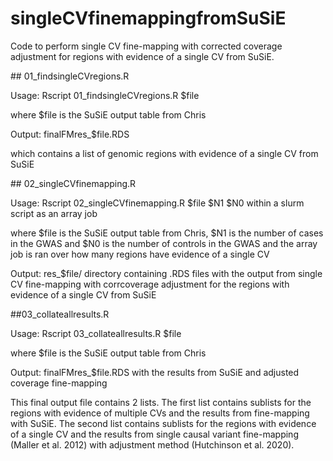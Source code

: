 # singleCVfinemappingfromSuSiE
Code to perform single CV fine-mapping with corrected coverage adjustment for regions with evidence of a single CV from SuSiE.

## 01_findsingleCVregions.R

Usage: Rscript 01_findsingleCVregions.R $file

where $file is the SuSiE output table from Chris

Output: finalFMres_$file.RDS

which contains a list of genomic regions with evidence of a single CV from SuSiE

## 02_singleCVfinemapping.R

Usage: Rscript 02_singleCVfinemapping.R $file $N1 $N0 
within a slurm script as an array job

where $file is the SuSiE output table from Chris, $N1 is the number of cases in the GWAS and $N0 is the number of controls in the GWAS
and the array job is ran over how many regions have evidence of a single CV 

Output: res_$file/ directory containing .RDS files with the output from single CV fine-mapping with corrcoverage adjustment for the regions with evidence of a single CV from SuSiE

##03_collateallresults.R

Usage: Rscript 03_collateallresults.R $file

where $file is the SuSiE output table from Chris

Output: finalFMres_$file.RDS with the results from SuSiE and adjusted coverage fine-mapping

This final output file contains 2 lists. The first list contains sublists for the regions with evidence of multiple CVs and the results from fine-mapping with SuSiE. The second list contains sublists for the regions with evidence of a single CV and the results from single causal variant fine-mapping (Maller et al. 2012) with adjustment method (Hutchinson et al. 2020).




